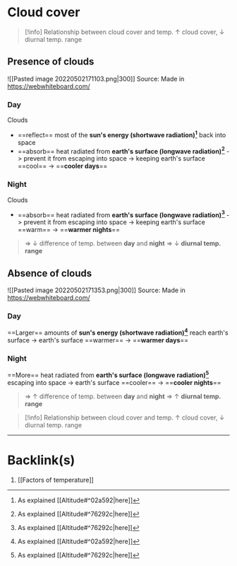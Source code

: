 # Cloud cover
> [!info] Relationship between cloud cover and temp.
> $\uparrow$ cloud cover,
> $\downarrow$ diurnal temp. range
## Presence of clouds
![[Pasted image 20220502171103.png|300]]
Source: Made in https://webwhiteboard.com/

### Day
Clouds
- ==reflect== most of the **sun's energy (shortwave radiation)[^1]** back into space
- ==absorb== heat radiated from **earth's surface (longwave radiation)[^2]** -> prevent it from escaping into space
-> keeping earth's surface ==cool==
-> ==**cooler days**==

### Night
Clouds
- ==absorb== heat radiated from **earth's surface (longwave radiation)[^2]**  -> prevent it from escaping into space
-> keeping earth's surface ==warm==
-> ==**warmer nights**==

>=> $\downarrow$ difference of temp. between **day** and **night**
>=> $\downarrow$ **diurnal temp. range**

## Absence of clouds
![[Pasted image 20220502171353.png|300]]
Source: Made in https://webwhiteboard.com/

### Day
==Larger== amounts of **sun's energy (shortwave radiation)[^1]** reach earth's surface
-> earth's surface ==warmer==
-> ==**warmer days**==

### Night
==More== heat radiated from **earth's surface (longwave radiation)[^2]** escaping into space
-> earth's surface ==cooler==
-> ==**cooler nights**==

>=> $\uparrow$ difference of temp. between **day** and **night**
>=> $\uparrow$ **diurnal temp. range**

> [!info] Relationship between cloud cover and temp.
> $\uparrow$ cloud cover,
> $\downarrow$ diurnal temp. range

[^1]: As explained [[Altitude#^02a592|here]]
[^2]: As explained [[Altitude#^76292c|here]]

---
# Backlink(s)
1. [[Factors of temperature]]
